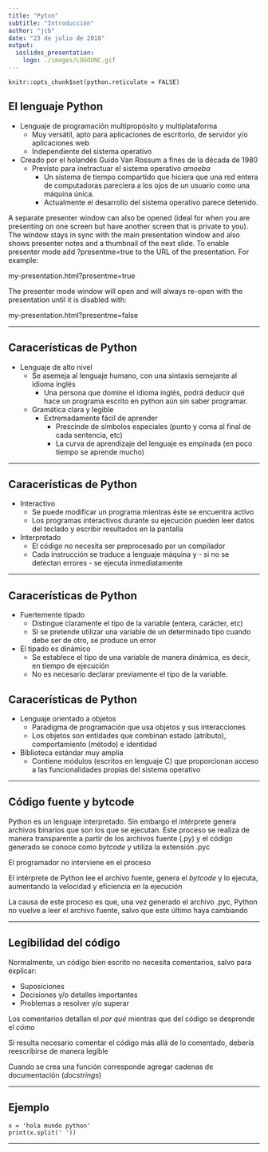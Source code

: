 ```yaml
---
title: "Pyton"
subtitle: "Introducción"
author: "jcb"
date: "23 de julio de 2018"
output: 
  ioslides_presentation:
    logo: ./images/LOGOUNC.gif
---
```


```{r setup, include=FALSE}
knitr::opts_chunk$set(python.reticulate = FALSE)
```


## El lenguaje Python

 * Lenguaje de programación multipropósito y multiplataforma
    * Muy versátil, apto para aplicaciones de escritorio, de servidor y/o aplicaciones web
    * Independiente del sistema operativo
 * Creado por el holandés Guido Van Rossum a fines de la década de 1980
    * Previsto para inetractuar el sistema operativo _amoeba_
        * Un sistema de tiempo compartido que hiciera que una red entera de computadoras pareciera a los ojos de un usuario como una máquina única.
        * Actualmente el desarrollo del sistema operativo parece detenido.

<div class="notes">
A separate presenter window can also be opened (ideal for when you are presenting on one screen but have another screen that is private to you). The window stays in sync with the main presentation window and also shows presenter notes and a thumbnail of the next slide. To enable presenter mode add ?presentme=true to the URL of the presentation. For example:

my-presentation.html?presentme=true

The presenter mode window will open and will always re-open with the presentation until it is disabled with:

my-presentation.html?presentme=false
</div>

---

## Caracerísticas de Python

 * Lenguaje de alto nivel
    * Se asemeja al lenguaje humano, con una sintaxis semejante al idioma inglés
        * Una persona que domine el idioma inglés, podrá deducir qué hace un programa escrito en python aún sin saber programar.
    * Gramática clara y legible
        * Extremadamente fácil de aprender
           * Prescinde de símbolos especiales (punto y coma al final de cada sentencia, etc)
           * La curva de aprendizaje del lenguaje es empinada (en poco tiempo se aprende mucho)

---

## Caracerísticas de Python

 * Interactivo
     * Se puede modificar un programa mientras éste se encuentra activo
     * Los programas interactivos durante su ejecución pueden leer datos del teclado y escribir resultados en la pantalla
 * Interpretado
     * El código no necesita ser preprocesado por un compilador
     * Cada instrucción se traduce a lenguaje máquina y - si no se detectan errores - se ejecuta inmediatamente

---
        
## Caracerísticas de Python
 * Fuertemente tipado
    * Distingue claramente el tipo de la variable (entera, carácter, etc)
    * Si se pretende utilizar una variable de un determinado tipo cuando debe ser de otro, se produce un error
 * El tipado es dinámico
    * Se establece el tipo de una variable de manera dinámica, es decir, en tiempo de ejecución
    * No es necesario declarar previamente el tipo de la variable.
        
## Caracerísticas de Python
 * Lenguaje orientado a objetos
    * Paradigma de programación que usa objetos y sus interacciones
    * Los objetos son entidades que combinan estado (atributo), comportamiento (método) e identidad
 * Biblioteca estándar muy amplia
    *  Contiene módulos (escritos en lenguaje C) que proporcionan acceso a las funcionalidades propias del sistema operativo

---

## Código fuente y bytcode

Python es un lenguaje interpretado. Sin embargo el intérprete genera archivos binarios que son los que se ejecutan.
Este proceso se realiza de manera transparente a partir de los archivos fuente (.py) y el código generado se conoce como _bytcode_ y utiliza la extensión .pyc

El programador no interviene en el proceso

El intérprete de Python lee el archivo fuente, genera el _bytcode_ y lo ejecuta, aumentando la velocidad y eficiencia en la ejecución

La causa de este proceso es que, una vez generado el archivo .pyc, Python no vuelve a leer el archivo fuente, salvo que este último haya cambiando

---

## Legibilidad del código

Normalmente, un código bien escrito no necesita comentarios, salvo para explicar:

* Suposiciones
* Decisiones y/o detalles importantes
* Problemas a resolver y/o superar

Los comentarios detallan el _por qué_ mientras que del código se desprende el _cómo_

Si resulta necesario comentar el código más allá de lo comentado, debería reescribirse de manera legible

Cuando se crea una función corresponde agregar cadenas de documentación (_docstrings_)

---

## Ejemplo


```{python}
x = 'hola mundo python'
print(x.split(' '))

```
---
